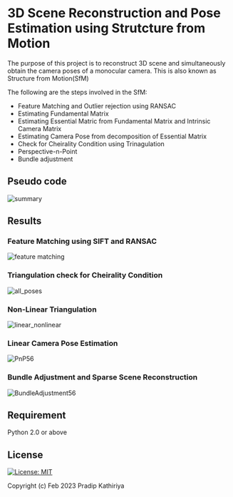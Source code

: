 # 3D Scene Reconstruction and Pose Estimation using Strutcture from Motion

The purpose of this project is to reconstruct 3D scene and simultaneously obtain the camera poses of a monocular camera. This is also known as Structure from Motion(SfM) 

The following are the steps involved in the SfM:
- Feature Matching and Outlier rejection using RANSAC
- Estimating Fundamental Matrix
- Estimating Essential Matric from Fundamental Matrix and Intrinsic Camera Matrix
- Estimating Camera Pose from decomposition of Essential Matrix
- Check for Cheirality Condition using Trinagulation
- Perspective-n-Point
- Bundle adjustment

## Pseudo code

![summary](https://user-images.githubusercontent.com/90370308/221982778-86f56fcd-731e-4b9e-86e5-146214f86f5b.png)

## Results

### Feature Matching using SIFT and RANSAC

![feature matching](https://user-images.githubusercontent.com/90370308/222005261-3c35443a-a23e-4ad1-9f88-b6f92a126ba5.png)

### Triangulation check for Cheirality Condition

![all_poses](https://user-images.githubusercontent.com/90370308/222008248-e8bec6d5-b87c-45df-89b6-08b1d9ce333b.png)

### Non-Linear Triangulation

![linear_nonlinear](https://user-images.githubusercontent.com/90370308/222008621-e1d88b49-75f6-461e-a8af-4798b1cd9ce9.png)

### Linear Camera Pose Estimation

![PnP56](https://user-images.githubusercontent.com/90370308/222008862-53869898-0084-4b9d-b764-46be92277d4e.png)

### Bundle Adjustment and Sparse Scene Reconstruction

![BundleAdjustment56](https://user-images.githubusercontent.com/90370308/222008894-d65dfeae-db6d-40e4-a173-2f51f451417c.png)

## Requirement
Python 2.0 or above

## License

 [![License: MIT](https://img.shields.io/badge/License-MIT-yellow.svg)](https://opensource.org/licenses/MIT)

Copyright (c) Feb 2023 Pradip Kathiriya
